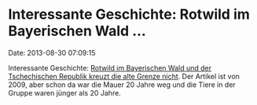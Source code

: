 Interessante Geschichte: Rotwild im Bayerischen Wald \...
=========================================================

Date: 2013-08-30 07:09:15

Interessante Geschichte: [Rotwild im Bayerischen Wald und der
Tschechischen Republik kreuzt die alte Grenze
nicht](http://online.wsj.com/article/SB125729481234926717.html). Der
Artikel ist von 2009, aber schon da war die Mauer 20 Jahre weg und die
Tiere in der Gruppe waren jünger als 20 Jahre.
